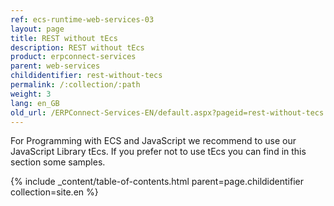 ```yaml
---
ref: ecs-runtime-web-services-03
layout: page
title: REST without tEcs
description: REST without tEcs
product: erpconnect-services
parent: web-services
childidentifier: rest-without-tecs
permalink: /:collection/:path
weight: 3
lang: en_GB
old_url: /ERPConnect-Services-EN/default.aspx?pageid=rest-without-tecs
---
```


For Programming with ECS and JavaScript we recommend to use our JavaScript Library tEcs.
If you prefer not to use tEcs you can find in this section some samples. 

{% include _content/table-of-contents.html parent=page.childidentifier collection=site.en %}
